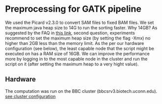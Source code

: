 # Preprocessing for GATK pipeline
We used the Picard v2.3.0 to convert SAM files to fixed BAM files. We set the maximum java heap size to 14G to run the sorting faster. Why 14GB? As suggested by the FAQ in [this link](http://broadinstitute.github.io/picard/faq.html), second question, experiments recommend to set the maximum heap size (by setting the flag -Xmx) no higher than 2GB less than the memory limit. As the per our hardware configuration (see below), the least capable node that the script might be executed on has a RAM size of 16GB. We can improve the performance more by logging in to the most capable node in the cluster and run the script on it (after setting the maximum heap to a very hight value).

## Hardware
The computation was run on the BBC cluster (bbcsrv3.biotech.uconn.edu).
[see cluster configuration](http://bioinformatics.uconn.edu/hardware)
